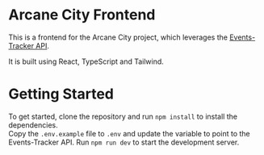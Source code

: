 # Arcane City Frontend

This is a frontend for the Arcane City project, which leverages the [Events-Tracker API](https://github.com/geoff-maddock/events-tracker).  

It is built using React, TypeScript and Tailwind.

# Getting Started

To get started, clone the repository and run `npm install` to install the dependencies.  
Copy the `.env.example` file to `.env` and update the variable to point to the Events-Tracker API.
Run `npm run dev` to start the development server.
